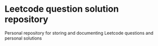# Leetcode question solution repository

Personal repository for storing and documenting Leetcode questions and personal solutions
